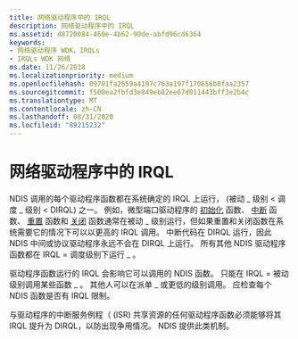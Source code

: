 ```yaml
---
title: 网络驱动程序中的 IRQL
description: 网络驱动程序中的 IRQL
ms.assetid: d8720084-460e-4b62-90de-abfd96cd6364
keywords:
- 网络驱动程序 WDK，IRQLs
- IRQLs WDK 网络
ms.date: 11/26/2018
ms.localizationpriority: medium
ms.openlocfilehash: 09701fa2659a4197c763a197f170656b0faa2357
ms.sourcegitcommit: f500ea2fbfd3e849eb82ee67d011443bff3e2b4c
ms.translationtype: MT
ms.contentlocale: zh-CN
ms.lasthandoff: 08/31/2020
ms.locfileid: "89215232"
---
```

# <a name="irqls-in-network-drivers"></a>网络驱动程序中的 IRQL

NDIS 调用的每个驱动程序函数都在系统确定的 IRQL 上运行， (被动 \_ 级别 &lt; 调度 \_ 级别 &lt; DIRQL) 之一。 例如，微型端口驱动程序的 [初始化](/windows-hardware/drivers/ddi/ndis/nc-ndis-miniport_initialize) 函数、 [中断](/windows-hardware/drivers/ddi/ndis/nc-ndis-miniport_halt) 函数、 [重置](/windows-hardware/drivers/ddi/ndis/nc-ndis-miniport_reset) 函数和 [关闭](/windows-hardware/drivers/ddi/ndis/nc-ndis-miniport_shutdown) 函数通常在被动 \_ 级别运行，但如果重置和关闭函数在系统需要它的情况下可以以更高的 IRQL 调用。 中断代码在 DIRQL 运行，因此 NDIS 中间或协议驱动程序永远不会在 DIRQL 上运行。 所有其他 NDIS 驱动程序函数都在 IRQL = 调度级别下运行 \_ 。

驱动程序函数运行的 IRQL 会影响它可以调用的 NDIS 函数。 只能在 IRQL = 被动级别调用某些函数 \_ 。 其他人可以在派单 \_ 或更低的级别调用。 应检查每个 NDIS 函数是否有 IRQL 限制。

与驱动程序的中断服务例程（ (ISR) 共享资源的任何驱动程序函数必须能够将其 IRQL 提升为 DIRQL，以防出现争用情况。 NDIS 提供此类机制。